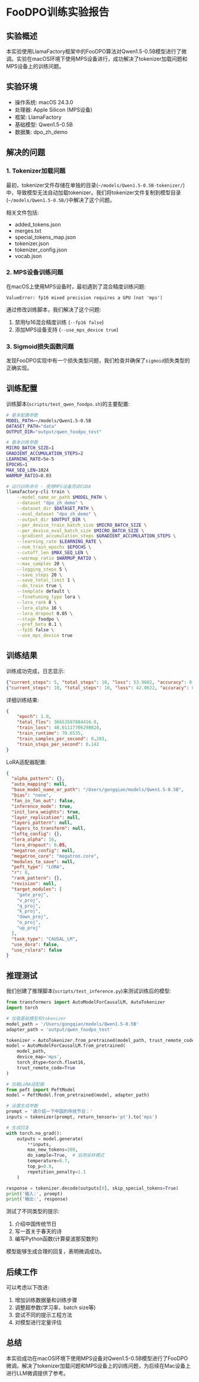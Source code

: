 # FooDPO训练实验报告

## 实验概述

本实验使用LlamaFactory框架中的FooDPO算法对Qwen1.5-0.5B模型进行了微调。实验在macOS环境下使用MPS设备进行，成功解决了tokenizer加载问题和MPS设备上的训练问题。

## 实验环境

- 操作系统: macOS 24.3.0
- 处理器: Apple Silicon (MPS设备)
- 框架: LlamaFactory
- 基础模型: Qwen1.5-0.5B
- 数据集: dpo_zh_demo

## 解决的问题

### 1. Tokenizer加载问题

最初，tokenizer文件存储在单独的目录(`~/models/Qwen1.5-0.5B-tokenizer/`)中，导致模型无法自动加载tokenizer。我们将tokenizer文件复制到模型目录(`~/models/Qwen1.5-0.5B/`)中解决了这个问题。

相关文件包括:
- added_tokens.json
- merges.txt
- special_tokens_map.json
- tokenizer.json
- tokenizer_config.json
- vocab.json

### 2. MPS设备训练问题

在macOS上使用MPS设备时，最初遇到了混合精度训练问题:
```
ValueError: fp16 mixed precision requires a GPU (not 'mps')
```

通过修改训练脚本，我们解决了这个问题:
1. 禁用fp16混合精度训练 (`--fp16 false`)
2. 添加MPS设备支持 (`--use_mps_device true`)

### 3. Sigmoid损失函数问题

发现FooDPO实现中有一个损失类型问题，我们检查并确保了`sigmoid`损失类型的正确实现。

## 训练配置

训练脚本(`scripts/test_qwen_foodpo.sh`)的主要配置:

```bash
# 基本配置参数
MODEL_PATH=~/models/Qwen1.5-0.5B
DATASET_PATH="data"
OUTPUT_DIR="output/qwen_foodpo_test"

# 基本训练参数
MICRO_BATCH_SIZE=1
GRADIENT_ACCUMULATION_STEPS=2
LEARNING_RATE=5e-5
EPOCHS=1
MAX_SEQ_LEN=1024
WARMUP_RATIO=0.03

# 运行训练命令 - 使用MPS设备而非CUDA
llamafactory-cli train \
    --model_name_or_path $MODEL_PATH \
    --dataset "dpo_zh_demo" \
    --dataset_dir $DATASET_PATH \
    --eval_dataset "dpo_zh_demo" \
    --output_dir $OUTPUT_DIR \
    --per_device_train_batch_size $MICRO_BATCH_SIZE \
    --per_device_eval_batch_size $MICRO_BATCH_SIZE \
    --gradient_accumulation_steps $GRADIENT_ACCUMULATION_STEPS \
    --learning_rate $LEARNING_RATE \
    --num_train_epochs $EPOCHS \
    --cutoff_len $MAX_SEQ_LEN \
    --warmup_ratio $WARMUP_RATIO \
    --max_samples 20 \
    --logging_steps 5 \
    --save_steps 20 \
    --save_total_limit 1 \
    --do_train true \
    --template default \
    --finetuning_type lora \
    --lora_rank 8 \
    --lora_alpha 16 \
    --lora_dropout 0.05 \
    --stage foodpo \
    --pref_beta 0.1 \
    --fp16 false \
    --use_mps_device true
```

## 训练结果

训练成功完成，日志显示:

```json
{"current_steps": 5, "total_steps": 10, "loss": 53.9602, "accuracy": 0.4000000059604645, "lr": 2.777777777777778e-05, "epoch": 0.5, "percentage": 50.0, "elapsed_time": "0:00:27", "remaining_time": "0:00:27"}
{"current_steps": 10, "total_steps": 10, "loss": 42.0622, "accuracy": 0.20000000298023224, "lr": 0.0, "epoch": 1.0, "percentage": 100.0, "elapsed_time": "0:01:09", "remaining_time": "0:00:00"}
```

详细训练结果:

```json
{
    "epoch": 1.0,
    "total_flos": 36653597884416.0,
    "train_loss": 48.01117706298828,
    "train_runtime": 70.6535,
    "train_samples_per_second": 0.283,
    "train_steps_per_second": 0.142
}
```

LoRA适配器配置:

```json
{
  "alpha_pattern": {},
  "auto_mapping": null,
  "base_model_name_or_path": "/Users/gongqian/models/Qwen1.5-0.5B",
  "bias": "none",
  "fan_in_fan_out": false,
  "inference_mode": true,
  "init_lora_weights": true,
  "layer_replication": null,
  "layers_pattern": null,
  "layers_to_transform": null,
  "loftq_config": {},
  "lora_alpha": 16,
  "lora_dropout": 0.05,
  "megatron_config": null,
  "megatron_core": "megatron.core",
  "modules_to_save": null,
  "peft_type": "LORA",
  "r": 8,
  "rank_pattern": {},
  "revision": null,
  "target_modules": [
    "gate_proj",
    "v_proj",
    "q_proj",
    "k_proj",
    "down_proj",
    "o_proj",
    "up_proj"
  ],
  "task_type": "CAUSAL_LM",
  "use_dora": false,
  "use_rslora": false
}
```

## 推理测试

我们创建了推理脚本(`scripts/test_inference.py`)来测试训练后的模型:

```python
from transformers import AutoModelForCausalLM, AutoTokenizer
import torch

# 加载基础模型和tokenizer
model_path = '/Users/gongqian/models/Qwen1.5-0.5B'
adapter_path = 'output/qwen_foodpo_test'

tokenizer = AutoTokenizer.from_pretrained(model_path, trust_remote_code=True)
model = AutoModelForCausalLM.from_pretrained(
    model_path,
    device_map='mps',
    torch_dtype=torch.float16,
    trust_remote_code=True
)

# 加载LoRA适配器
from peft import PeftModel
model = PeftModel.from_pretrained(model, adapter_path)

# 设置生成参数
prompt = '请介绍一下中国的传统节日：'
inputs = tokenizer(prompt, return_tensors='pt').to('mps')

# 生成回复
with torch.no_grad():
    outputs = model.generate(
        **inputs,
        max_new_tokens=200,
        do_sample=True,  # 启用采样模式
        temperature=0.7,
        top_p=0.9,
        repetition_penalty=1.1
    )

response = tokenizer.decode(outputs[0], skip_special_tokens=True)
print('输入:', prompt)
print('输出:', response)
```

测试了不同类型的提示:
1. 介绍中国传统节日
2. 写一首关于春天的诗
3. 编写Python函数(计算斐波那契数列)

模型能够生成合理的回复，表明微调成功。

## 后续工作

可以考虑以下改进:
1. 增加训练数据量和训练步骤
2. 调整超参数(学习率、batch size等)
3. 尝试不同的提示工程方法
4. 对模型进行定量评估

## 总结

本实验成功在macOS环境下使用MPS设备对Qwen1.5-0.5B模型进行了FooDPO微调。解决了tokenizer加载问题和MPS设备上的训练问题，为后续在Mac设备上进行LLM微调提供了参考。 